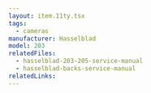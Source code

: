 ```yaml
---
layout: item.11ty.tsx
tags:
  - cameras
manufacturer: Hasselblad
model: 203
relatedFiles:
  - hasselblad-203-205-service-manual
  - hasselblad-backs-service-manual
relatedLinks:
---
```

